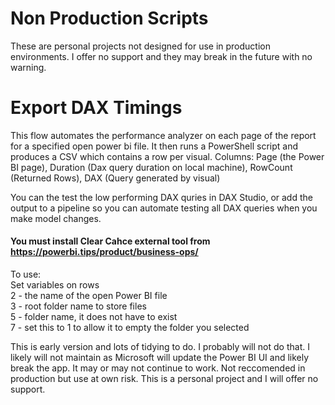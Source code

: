 # Non Production Scripts
These are personal projects not designed for use in production environments. I offer no support and they may break in the future with no warning.

# Export DAX Timings
This flow automates the performance analyzer on each page of the report for a specified open power bi file. 
It then runs a PowerShell script and produces a CSV which contains a row per visual. 
Columns: Page (the Power BI page), Duration (Dax query duration on local machine),	RowCount (Returned Rows),	DAX (Query generated by visual)

You can the test the low performing DAX quries in DAX Studio, or add the output to a pipeline so you can automate testing all DAX queries when you make model changes. 

#### You must install Clear Cahce external tool from https://powerbi.tips/product/business-ops/

To use: \
Set variables on rows \
2 - the name of the open Power BI file \
3 - root folder name to store files \
5 - folder name, it does not have to exist \
7 - set this to 1 to allow it to empty the folder you selected

This is early version and lots of tidying to do. I probably will not do that. 
I likely will not maintain as Microsoft will update the Power BI UI and likely break the app. It may or may not continue to work.
Not reccomended in production but use at own risk. This is a personal project and I will offer no support.
